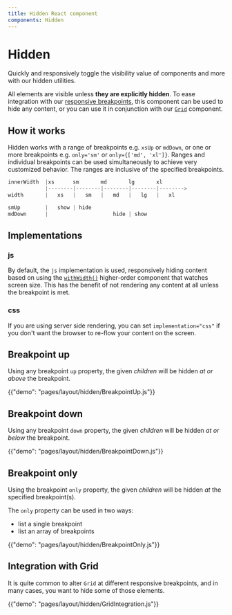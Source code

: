 ```yaml
---
title: Hidden React component
components: Hidden
---
```


# Hidden

<p class="description">Quickly and responsively toggle the visibility value of components and more with our hidden utilities.</p>

All elements are visible unless **they are explicitly hidden**.
To ease integration with our [responsive breakpoints](/layout/basics/),
this component can be used to hide any content,
or you can use it in conjunction with our [`Grid`](/layout/grid/) component.

## How it works

Hidden works with a range of breakpoints e.g. `xsUp` or `mdDown`, or one or more breakpoints e.g. `only='sm'` or `only={['md', 'xl']}`.
Ranges and individual breakpoints can be used simultaneously to achieve very customized behavior.
The ranges are inclusive of the specified breakpoints.

```js
innerWidth  |xs      sm       md       lg       xl
            |--------|--------|--------|--------|-------->
width       |   xs   |   sm   |   md   |   lg   |   xl

smUp        |   show | hide
mdDown      |                     hide | show

```

## Implementations

### js

By default, the `js` implementation is used, responsively hiding content based on using the [`withWidth()`](/layout/breakpoints/#withwidth-) higher-order component that watches screen size.
This has the benefit of not rendering any content at all unless the breakpoint is met.

### css

If you are using server side rendering, you can set `implementation="css"` if you don't want the browser to re-flow your content on the screen.

## Breakpoint up

Using any breakpoint `up` property, the given *children* will be hidden *at or above* the breakpoint.

{{"demo": "pages/layout/hidden/BreakpointUp.js"}}

## Breakpoint down

Using any breakpoint `down` property, the given *children* will be hidden *at or below* the breakpoint.

{{"demo": "pages/layout/hidden/BreakpointDown.js"}}

## Breakpoint only

Using the breakpoint `only` property, the given *children* will be hidden *at* the specified breakpoint(s).

The `only` property can be used in two ways:

- list a single breakpoint
- list an array of breakpoints

{{"demo": "pages/layout/hidden/BreakpointOnly.js"}}

## Integration with Grid

It is quite common to alter `Grid` at different responsive breakpoints, and in many cases, you want to hide some of those elements.

{{"demo": "pages/layout/hidden/GridIntegration.js"}}
